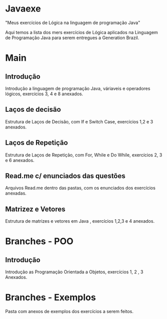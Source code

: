 # Javaexe
"Meus exercícios de Lógica na linguagem de programação Java"

Aqui temos a lista dos mers exercícios de Lógica aplicados na Linguagem de Programação Java para serem entregues a Generation Brazil.


# Main 
## Introdução
Introdução a linguagem de programação Java, váriaveis e operadores lógicos, exercícios 3, 4 e 8 anexados.

## Laços de decisão
Estrutura de Laços de Decisão, com If e Switch Case, exercícios 1,2 e 3 anexados.

## Laços de Repetição
Estrutura de Laços de Repetição, com For, While e Do While, exercícios 2, 3 e 6 anexados.

## Read.me c/ enunciados das questões 
Arquivos Read.me dentro das pastas, com os enunciados dos exercícios anexadas.

## Matrizez e Vetores
Estrutura de matrizes e vetores em Java , exercícios 1,2,3 e 4 anexados.


# Branches - POO

##  Introdução
Introdução as Programação Orientada a Objetos, exercícios 1, 2 , 3 Anexados.



# Branches - Exemplos 
Pasta com anexos de exemplos dos exercícios a serem feitos.
